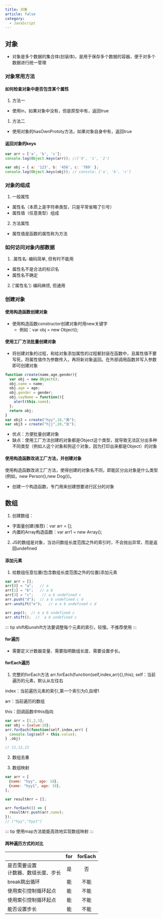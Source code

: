 ```yaml
---
title: 对象
article: false
category:
  - JavaScript
---
```

## 对象
- 对象是多个数据的集合体(封装体)，是用于保存多个数据的容器，便于对多个数据进行统一管理
### 对象常用方法
#### 如何检查对象中是否包含某个属性
1. 方法一
  - 使用in，如果对象中没有，但是原型中有，返回true
1. 方法二
  - 使用对象的hasOwnPrototy方法，如果对象自身中有，返回true
#### 返回对象的keys
```js
var arr = ['a', 'b', 'c'];
console.log(Object.keys(arr)); //['0', '1', '2']
```
```js
var obj = { a: '123', b: '456', c: '789' };
console.log(Object.keys(obj)); // console: ['a', 'b', 'c']
```

### 对象的组成
1. 一般属性
- 属性名（本质上是字符串类型，只是平常省略了引号）
- 属性值（任意类型）组成
2. 方法属性
- 属性值是函数的属性称为方法

### 如何访问对象内部数据
1. .属性名: 编码简单, 但有时不能用
  - 属性名不是合法的标识名
  - 属性名不确定
2. ['属性名']: 编码麻烦, 但通用

### 创建对象
#### 使用构造函数创建对象
- 使用构造函数constructor创建对象时用new关键字
  - 例如：var obj = new Object();
#### 使用工厂方法批量创建对象
- 将创建对象的过程，和给对象添加属性的过程都封装在函数中，且属性值不要写死，将属性值作为参数传入，再将新对象返回。在外部调用函数并写入参数即可创建对象	
```javascript
function create(name,age,gender){
  var obj = new Object();
  obj.name = name;
  obj.age = age;
  obj.gender = gender;
  obj.sayName = function(){
    alert(this.name);
  };
  return obj;
}
var obj2 = create("hyy",18,"男");
var obj3 = create("hjj",20,"女"); 
```
- 优点：方便批量创建对象
- 缺点：使用工厂方法创建的对象都是Object这个类型，就导致无法区分出多种不同类型（例如人这个对象和狗这个对象，因为打印出来都是Object）的对象

#### 使用构造函数改进工厂方法，并创建对象
使用构造函数改进工厂方法，使得创建的对象名不同，即能区分出对象是什么类型(例如，new Person(),new Dog())。
- 创建一个构造函数，专门用来创建想要进行区分的对象

## 数组
1. 创建数组：
- 字面量创建(推荐)：var arr = [];
- 内置的Array构造函数：var arr1 = new Array();

2. JS的数组是对象，当访问数组长度范围之外的索引时，不会抛出异常，而是返回undefined
#### 添加元素
1. 给数组任意位置(包含数组长度范围之外的位置)添加元素
```javascript
var arr = [];
arr[0] = "a";   // a
arr[1] = "b";   // a b
arr[3] = "c";    // a b undefined c
arr.push("d");  // a b undefined c d
arr.unshift("e");   // e a b undefined c d

arr.pop();  // e a b undefined c 
arr.shift();  //  a b undefined c 
```
::: tip
shift和unshift方法要调整每个元素的索引，较慢。不推荐使用
:::
#### for遍历
- 需要定义计数器变量、需要指明数组长度、需要设置步长。
#### forEach遍历
1. 完整的forEach方法
arr.forEach(function(self,index,arr){},this);
  self：当前遍历的元素，默认从左往右

  index：当前遍历元素的索引,第一个索引为0,自增1

  arr：当前遍历的数组

  this：回调函数中this指向
```javascript
var arr = [1,2,3];
var obj = {value:10};
arr.forEach(function(self,index,arr) {
  console.log(self + this.value);
} ,obj)

// 11,12,13
```
2. 数组去重

3. 数组映射
```javascript
var arr = [
　{name: "hyy", age: 18},
　{name: "hyy1", age: 19},
];

var resultArr = [];

arr.forEach(() => {
  resultArr.push(arr.name);
});
// ["hyy","hyy1"]
```
::: tip
使用map方法能能高效地实现数组映射
:::
#### 两种遍历方式的对比
|                                        |  for  | forEach |
| -------------------------------------- | :---: | :-----: |
| 是否需要设置<br>计数器、数组长度、步长 |  是   |   否    |
| break跳出循环                          |  能   |  不能   |
| 使用索引控制循环起点                   |  能   |  不能   |
| 使用索引控制循环起点                   |  能   |  不能   |
| 能否设置步长                           |  能   |  不能   |
